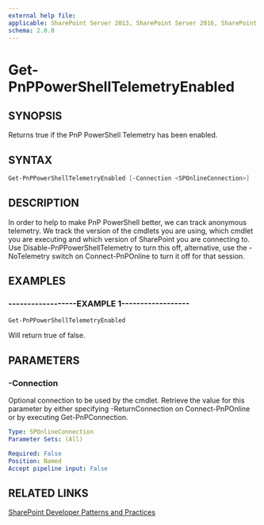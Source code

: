 ```yaml
---
external help file:
applicable: SharePoint Server 2013, SharePoint Server 2016, SharePoint Online
schema: 2.0.0
---
```

# Get-PnPPowerShellTelemetryEnabled

## SYNOPSIS
Returns true if the PnP PowerShell Telemetry has been enabled.

## SYNTAX 

```powershell
Get-PnPPowerShellTelemetryEnabled [-Connection <SPOnlineConnection>]
```

## DESCRIPTION
In order to help to make PnP PowerShell better, we can track anonymous telemetry. We track the version of the cmdlets you are using, which cmdlet you are executing and which version of SharePoint you are connecting to. Use Disable-PnPPowerShellTelemetry to turn this off, alternative, use the -NoTelemetry switch on Connect-PnPOnline to turn it off for that session.

## EXAMPLES

### ------------------EXAMPLE 1------------------
```powershell
Get-PnPPowerShellTelemetryEnabled
```

Will return true of false.

## PARAMETERS

### -Connection
Optional connection to be used by the cmdlet. Retrieve the value for this parameter by either specifying -ReturnConnection on Connect-PnPOnline or by executing Get-PnPConnection.

```yaml
Type: SPOnlineConnection
Parameter Sets: (All)

Required: False
Position: Named
Accept pipeline input: False
```

## RELATED LINKS

[SharePoint Developer Patterns and Practices](http://aka.ms/sppnp)